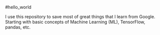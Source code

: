 #hello_world

I use this repository to save most of great things that I learn from Google. Starting with basic concepts of Machine Learning (ML), TensorFlow, pandas, etc.
